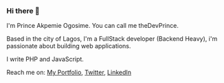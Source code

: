 ### Hi there 👋
I'm Prince Akpemie Ogosime. You can call me theDevPrince.

Based in the city of Lagos, I'm a FullStack developer (Backend Heavy), i'm passionate about building web applications.

I write PHP and JavaScript.

Reach me on: <a href="https://www.thedevprince.online">My Portfolio</a>, <a href="https://twitter.com/theDevPrince">Twitter</a>, <a href="https://www.linkedin.com/in/thedevprince">LinkedIn</a>

<!--
**thedevprincee/thedevprincee** is a ✨ _special_ ✨ repository because its `README.md` (this file) appears on your GitHub profile.

Here are some ideas to get you started:

- 🔭 I’m currently working on ...
- 🌱 I’m currently learning ...
- 👯 I’m looking to collaborate on ...
- 🤔 I’m looking for help with ...
- 💬 Ask me about ...
- 📫 How to reach me: ...
- 😄 Pronouns: ...
- ⚡ Fun fact: ...
-->
